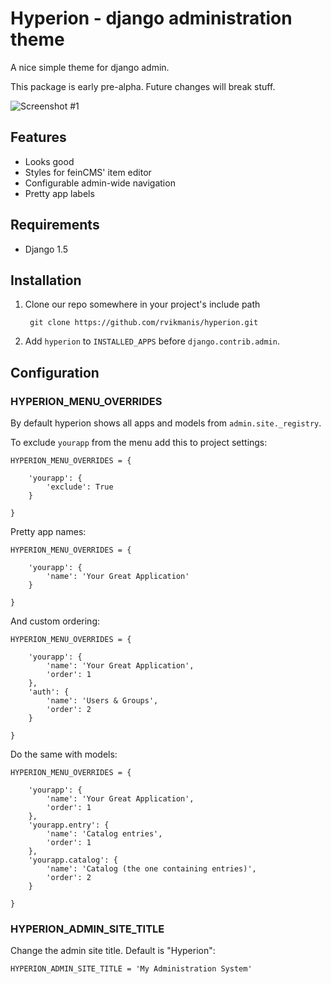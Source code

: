 Hyperion - django administration theme
======================================

A nice simple theme for django admin.

This package is early pre-alpha. Future changes will break stuff.

![Screenshot #1](http://s2.postimg.org/432zgo2op/hyperion.png)

Features
--------------

* Looks good
* Styles for feinCMS' item editor
* Configurable admin-wide navigation
* Pretty app labels


Requirements
------------------

* Django 1.5



Installation
------------------------------------

1. Clone our repo somewhere in your project's include path

        git clone https://github.com/rvikmanis/hyperion.git

2. Add `hyperion` to `INSTALLED_APPS` before `django.contrib.admin`.


Configuration
--------------------

### HYPERION_MENU_OVERRIDES

By default hyperion shows all apps and models from `admin.site._registry`.

To exclude `yourapp` from the menu add this to project settings:

    HYPERION_MENU_OVERRIDES = {

        'yourapp': {
            'exclude': True
        }

    }

Pretty app names:

    HYPERION_MENU_OVERRIDES = {

        'yourapp': {
            'name': 'Your Great Application'
        }

    }

And custom ordering:

    HYPERION_MENU_OVERRIDES = {

        'yourapp': {
            'name': 'Your Great Application',
            'order': 1
        },
        'auth': {
            'name': 'Users & Groups',
            'order': 2
        }

    }

Do the same with models:

    HYPERION_MENU_OVERRIDES = {

        'yourapp': {
            'name': 'Your Great Application',
            'order': 1
        },
        'yourapp.entry': {
            'name': 'Catalog entries',
            'order': 1
        },
        'yourapp.catalog': {
            'name': 'Catalog (the one containing entries)',
            'order': 2
        }

    }

### HYPERION_ADMIN_SITE_TITLE

Change the admin site title. Default is "Hyperion":

    HYPERION_ADMIN_SITE_TITLE = 'My Administration System'